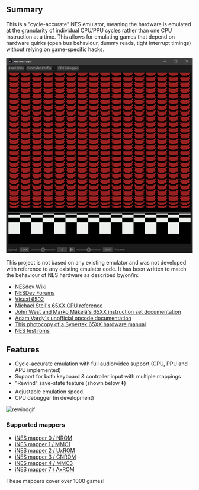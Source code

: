 ## Summary

This is a "cycle-accurate" NES emulator, meaning the hardware is emulated at the granularity of individual CPU/PPU cycles rather than one CPU instruction at a time. 
This allows for emulating games that depend on hardware quirks (open bus behaviour, dummy reads, tight interrupt timings) without relying on game-specific hacks.

![smb3gif](smb3.gif)

This project is not based on any existing emulator and was not developed with reference to any existing emulator code. 
It has been written to match the behaviour of NES hardware as described by/on/in:
- [NESdev Wiki](https://www.nesdev.org/wiki/Nesdev_Wiki)
- [NESDev Forums](https://forums.nesdev.org/)
- [Visual 6502](http://www.visual6502.org/)
- [Michael Steil's 65XX CPU reference](https://www.pagetable.com/c64ref/6502/?tab=2)
- [John West and Marko Mäkelä's 65XX instruction set documentation](docs/6502_cpu.txt)
- [Adam Vardy's unofficial opcode documentation](docs/nes-opcodes-cpu-cycle-documentation-description.txt)
- [This photocopy of a Synertek 65XX hardware manual](docs/synertek_hardware_manual-SEARCHABLE.pdf)
- [NES test roms](https://github.com/christopherpow/nes-test-rom)

## Features
- Cycle-accurate emulation with full audio/video support (CPU, PPU and APU implemented)
- Support for both keyboard & controller input with multiple mappings
- "Rewind" save-state feature (shown below ⬇️)
- Adjustable emulation speed
- CPU debugger (in development)

![rewindgif](rewind.gif)

### Supported mappers
- [iNES mapper 0 / NROM](https://nesdir.github.io/mapper0.html)
- [iNES mapper 1 / MMC1](https://nesdir.github.io/mapper1.html)
- [iNES mapper 2 / UxROM](https://nesdir.github.io/mapper2.html)
- [iNES mapper 3 / CNROM](https://nesdir.github.io/mapper3.html)
- [iNES mapper 4 / MMC3](https://nesdir.github.io/mapper4.html)
- [iNES mapper 7 / AxROM](https://nesdir.github.io/mapper7.html)

These mappers cover over 1000 games!
